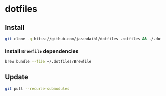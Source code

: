 # dotfiles

## Install

```sh
git clone -q https://github.com/jasondaihl/dotfiles .dotfiles && ./.dotfiles/install >/dev/null
```

### Install `Brewfile` dependencies

```sh
brew bundle --file ~/.dotfiles/Brewfile
```

## Update

```sh
git pull --recurse-submodules
```
